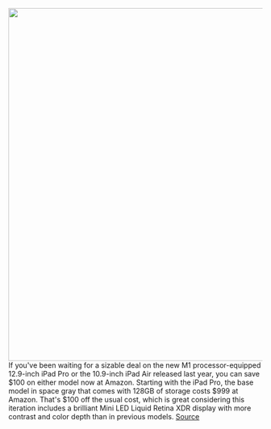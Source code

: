 <img src='https://cdn.vox-cdn.com/thumbor/9UXImFvjAE8gd3DU6F8DxaUOvd4=/0x0:2040x1360/1200x800/filters:focal(591x603:917x929)/cdn.vox-cdn.com/uploads/chorus_image/image/69611200/vpavic_210512_4592_0192.0.jpg' width='700px' /><br/>
If you've been waiting for a sizable deal on the new M1 processor-equipped 12.9-inch iPad Pro or the 10.9-inch iPad Air released last year, you can save $100 on either model now at Amazon. Starting with the iPad Pro, the base model in space gray that comes with 128GB of storage costs $999 at Amazon. That's $100 off the usual cost, which is great considering this iteration includes a brilliant Mini LED Liquid Retina XDR display with more contrast and color depth than in previous models.
<a href='https://www.theverge.com/good-deals/2021/7/21/22586665/apple-ipad-pro-air-m1-eero-6-mesh-wifi-router-deal-sale-amazon-best-buy'> Source <a/>